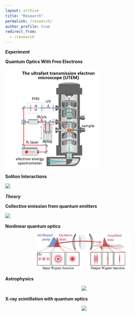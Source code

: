 ```yaml
---
layout: archive
title: "Research"
permalink: /research/
author_profile: true
redirect_from:
  - /research
--- 
```

***Experiment***

**Quantum Optics With Free Electrons**
<p align="left">
  <img src='/images/UTEM.png' width="300">
</p>

**Soliton Interactions**
<p align="left">
  <img src='/images/soliton_concept.png' width="300">
</p>

***Theory***

**Collective emission from quantum emitters**
<p align="left">
  <img src='/images/Figure 1.png' width="300">
</p>

**Nonlinear quantum optics**
<p align="center">
  <img src='/images/Figure 1 squeezing paper.png' width="300">
</p>

**Astrophysics**
<p align="center">
  <img src='/images/clump.png' width="300">
</p>

**X-ray scintillation with quantum optics**
<p align="center">
  <img src='/images/xray.png' width="300">
</p>

